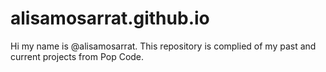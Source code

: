 # alisamosarrat.github.io
Hi my name is @alisamosarrat. This repository is complied of my past and current projects from Pop Code. 
